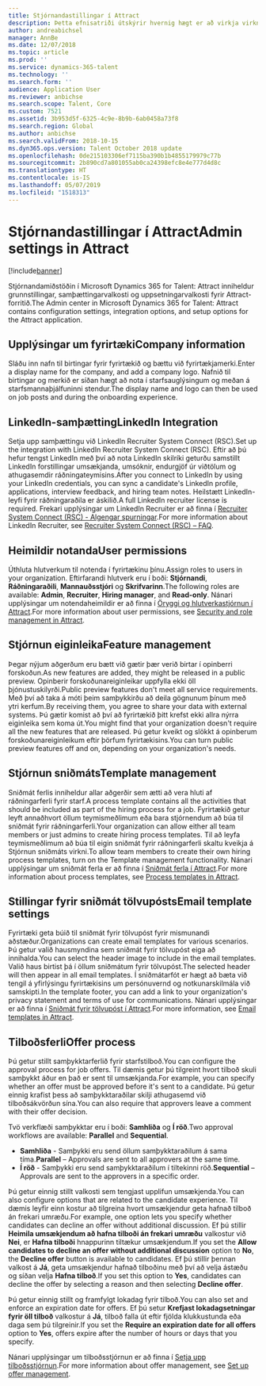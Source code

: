 ```yaml
---
title: Stjórnandastillingar í Attract
description: Þetta efnisatriði útskýrir hvernig hægt er að virkja virkni fyrir fyrirtæki og notendur í Attract.
author: andreabichsel
manager: AnnBe
ms.date: 12/07/2018
ms.topic: article
ms.prod: ''
ms.service: dynamics-365-talent
ms.technology: ''
ms.search.form: ''
audience: Application User
ms.reviewer: anbichse
ms.search.scope: Talent, Core
ms.custom: 7521
ms.assetid: 3b953d5f-6325-4c9e-8b9b-6ab0458a73f8
ms.search.region: Global
ms.author: anbichse
ms.search.validFrom: 2018-10-15
ms.dyn365.ops.version: Talent October 2018 update
ms.openlocfilehash: 0de215103306ef7115ba390b1b4855179979c77b
ms.sourcegitcommit: 2b890cd7a801055ab0ca24398efc8e4e777d4d8c
ms.translationtype: HT
ms.contentlocale: is-IS
ms.lasthandoff: 05/07/2019
ms.locfileid: "1518313"
---
```

# <a name="admin-settings-in-attract"></a><span data-ttu-id="c504b-103">Stjórnandastillingar í Attract</span><span class="sxs-lookup"><span data-stu-id="c504b-103">Admin settings in Attract</span></span>
[!include[banner](../includes/banner.md)]

<span data-ttu-id="c504b-104">Stjórnandamiðstöðin í Microsoft Dynamics 365 for Talent: Attract inniheldur grunnstillingar, samþættingarvalkosti og uppsetningarvalkosti fyrir Attract-forritið.</span><span class="sxs-lookup"><span data-stu-id="c504b-104">The Admin center in Microsoft Dynamics 365 for Talent: Attract contains configuration settings, integration options, and setup options for the Attract application.</span></span>

## <a name="company-information"></a><span data-ttu-id="c504b-105">Upplýsingar um fyrirtæki</span><span class="sxs-lookup"><span data-stu-id="c504b-105">Company information</span></span>

<span data-ttu-id="c504b-106">Sláðu inn nafn til birtingar fyrir fyrirtækið og bættu við fyrirtækjamerki.</span><span class="sxs-lookup"><span data-stu-id="c504b-106">Enter a display name for the company, and add a company logo.</span></span> <span data-ttu-id="c504b-107">Nafnið til birtingar og merkið er síðan hægt að nota í starfsauglýsingum og meðan á starfsmannaþjálfuninni stendur.</span><span class="sxs-lookup"><span data-stu-id="c504b-107">The display name and logo can then be used on job posts and during the onboarding experience.</span></span>

## <a name="linkedin-integration"></a><span data-ttu-id="c504b-108">LinkedIn-samþætting</span><span class="sxs-lookup"><span data-stu-id="c504b-108">LinkedIn Integration</span></span>

<span data-ttu-id="c504b-109">Setja upp samþættingu við LinkedIn Recruiter System Connect (RSC).</span><span class="sxs-lookup"><span data-stu-id="c504b-109">Set up the integration with LinkedIn Recruiter System Connect (RSC).</span></span> <span data-ttu-id="c504b-110">Eftir að þú hefur tengst LinkedIn með því að nota LinkedIn skilríki geturðu samstillt LinkedIn forstillingar umsækjanda, umsóknir, endurgjöf úr viðtölum og athugasemdir ráðningateymisins.</span><span class="sxs-lookup"><span data-stu-id="c504b-110">After you connect to LinkedIn by using your LinkedIn credentials, you can sync a candidate's LinkedIn profile, applications, interview feedback, and hiring team notes.</span></span> <span data-ttu-id="c504b-111">Heilstætt LinkedIn-leyfi fyrir ráðningaraðila er áskilið.</span><span class="sxs-lookup"><span data-stu-id="c504b-111">A full LinkedIn recruiter license is required.</span></span> <span data-ttu-id="c504b-112">Frekari upplýsingar um LinkedIn Recruiter er að finna í [Recruiter System Connect (RSC) - Algengar spurningar](https://www.linkedin.com/help/recruiter/answer/90483).</span><span class="sxs-lookup"><span data-stu-id="c504b-112">For more information about LinkedIn Recruiter, see [Recruiter System Connect (RSC) – FAQ](https://www.linkedin.com/help/recruiter/answer/90483).</span></span>

## <a name="user-permissions"></a><span data-ttu-id="c504b-113">Heimildir notanda</span><span class="sxs-lookup"><span data-stu-id="c504b-113">User permissions</span></span>

<span data-ttu-id="c504b-114">Úthluta hlutverkum til notenda í fyrirtækinu þínu.</span><span class="sxs-lookup"><span data-stu-id="c504b-114">Assign roles to users in your organization.</span></span> <span data-ttu-id="c504b-115">Eftirfarandi hlutverk eru í boði: **Stjórnandi**, **Ráðningaraðili**, **Mannauðsstjóri** og **Skrifvarinn**.</span><span class="sxs-lookup"><span data-stu-id="c504b-115">The following roles are available: **Admin**, **Recruiter**, **Hiring manager**, and **Read-only**.</span></span> <span data-ttu-id="c504b-116">Nánari upplýsingar um notendaheimildir er að finna í [Öryggi og hlutverkastjórnun í Attract](./security-attract.md).</span><span class="sxs-lookup"><span data-stu-id="c504b-116">For more information about user permissions, see [Security and role management in Attract](./security-attract.md).</span></span>

## <a name="feature-management"></a><span data-ttu-id="c504b-117">Stjórnun eiginleika</span><span class="sxs-lookup"><span data-stu-id="c504b-117">Feature management</span></span>

<span data-ttu-id="c504b-118">Þegar nýjum aðgerðum eru bætt við gætir þær verið birtar í opinberri forskoðun.</span><span class="sxs-lookup"><span data-stu-id="c504b-118">As new features are added, they might be released in a public preview.</span></span> <span data-ttu-id="c504b-119">Opinberir forskoðunareiginleikar uppfylla ekki öll þjónustuskilyrði.</span><span class="sxs-lookup"><span data-stu-id="c504b-119">Public preview features don't meet all service requirements.</span></span> <span data-ttu-id="c504b-120">Með því að taka á móti þeim samþykkirðu að deila gögnunum þínum með ytri kerfum.</span><span class="sxs-lookup"><span data-stu-id="c504b-120">By receiving them, you agree to share your data with external systems.</span></span> <span data-ttu-id="c504b-121">Þú gætir komist að því að fyrirtækið þitt krefst ekki allra nýrra eiginleika sem koma út.</span><span class="sxs-lookup"><span data-stu-id="c504b-121">You might find that your organization doesn't require all the new features that are released.</span></span> <span data-ttu-id="c504b-122">Þú getur kveikt og slökkt á opinberum forskoðunareiginleikum eftir þörfum fyrirtækisins.</span><span class="sxs-lookup"><span data-stu-id="c504b-122">You can turn public preview features off and on, depending on your organization's needs.</span></span>

## <a name="template-management"></a><span data-ttu-id="c504b-123">Stjórnun sniðmáts</span><span class="sxs-lookup"><span data-stu-id="c504b-123">Template management</span></span>

<span data-ttu-id="c504b-124">Sniðmát ferlis inniheldur allar aðgerðir sem ætti að vera hluti af ráðningarferli fyrir starf.</span><span class="sxs-lookup"><span data-stu-id="c504b-124">A process template contains all the activities that should be included as part of the hiring process for a job.</span></span> <span data-ttu-id="c504b-125">Fyrirtækið getur leyft annaðhvort öllum teymismeðlimum eða bara stjórnendum að búa til sniðmát fyrir ráðningarferli.</span><span class="sxs-lookup"><span data-stu-id="c504b-125">Your organization can allow either all team members or just admins to create hiring process templates.</span></span> <span data-ttu-id="c504b-126">Til að leyfa teymismeðlimum að búa til eigin sniðmát fyrir ráðningarferli skaltu kveikja á Stjórnun sniðmáts virkni.</span><span class="sxs-lookup"><span data-stu-id="c504b-126">To allow team members to create their own hiring process templates, turn on the Template management functionality.</span></span> <span data-ttu-id="c504b-127">Nánari upplýsingar um sniðmát ferla er að finna í [Sniðmát ferla í Attract](./process-templates-attract.md).</span><span class="sxs-lookup"><span data-stu-id="c504b-127">For more information about process templates, see [Process templates in Attract](./process-templates-attract.md).</span></span>

## <a name="email-template-settings"></a><span data-ttu-id="c504b-128">Stillingar fyrir sniðmát tölvupósts</span><span class="sxs-lookup"><span data-stu-id="c504b-128">Email template settings</span></span>

<span data-ttu-id="c504b-129">Fyrirtæki geta búið til sniðmát fyrir tölvupóst fyrir mismunandi aðstæður.</span><span class="sxs-lookup"><span data-stu-id="c504b-129">Organizations can create email templates for various scenarios.</span></span> <span data-ttu-id="c504b-130">Þú getur valið hausmyndina sem sniðmát fyrir tölvupóst eiga að innihalda.</span><span class="sxs-lookup"><span data-stu-id="c504b-130">You can select the header image to include in the email templates.</span></span> <span data-ttu-id="c504b-131">Valið haus birtist þá í öllum sniðmátum fyrir tölvupóst.</span><span class="sxs-lookup"><span data-stu-id="c504b-131">The selected header will then appear in all email templates.</span></span> <span data-ttu-id="c504b-132">Í sniðmátarfót er hægt að bæta við tengil á yfirlýsingu fyrirtækisins um persónuvernd og notkunarskilmála við samskipti.</span><span class="sxs-lookup"><span data-stu-id="c504b-132">In the template footer, you can add a link to your organization's privacy statement and terms of use for communications.</span></span> <span data-ttu-id="c504b-133">Nánari upplýsingar er að finna í [Sniðmát fyrir tölvupóst í Attract](./email-templates.md).</span><span class="sxs-lookup"><span data-stu-id="c504b-133">For more information, see [Email templates in Attract](./email-templates.md).</span></span>

## <a name="offer-process"></a><span data-ttu-id="c504b-134">Tilboðsferli</span><span class="sxs-lookup"><span data-stu-id="c504b-134">Offer process</span></span>

<span data-ttu-id="c504b-135">Þú getur stillt samþykktarferlið fyrir starfstilboð.</span><span class="sxs-lookup"><span data-stu-id="c504b-135">You can configure the approval process for job offers.</span></span> <span data-ttu-id="c504b-136">Til dæmis getur þú tilgreint hvort tilboð skuli samþykkt áður en það er sent til umsækjanda.</span><span class="sxs-lookup"><span data-stu-id="c504b-136">For example, you can specify whether an offer must be approved before it's sent to a candidate.</span></span> <span data-ttu-id="c504b-137">Þú getur einnig krafist þess að samþykktaraðilar skilji athugasemd við tilboðsákvörðun sína.</span><span class="sxs-lookup"><span data-stu-id="c504b-137">You can also require that approvers leave a comment with their offer decision.</span></span>

<span data-ttu-id="c504b-138">Tvö verkflæði samþykktar eru í boði: **Samhliða** og **Í röð**.</span><span class="sxs-lookup"><span data-stu-id="c504b-138">Two approval workflows are available: **Parallel** and **Sequential**.</span></span>

- <span data-ttu-id="c504b-139">**Samhliða** - Samþykki eru send öllum samþykktaraðilum á sama tíma.</span><span class="sxs-lookup"><span data-stu-id="c504b-139">**Parallel** – Approvals are sent to all approvers at the same time.</span></span>
- <span data-ttu-id="c504b-140">**Í röð** - Samþykki eru send samþykktaraðilum í tiltekinni röð.</span><span class="sxs-lookup"><span data-stu-id="c504b-140">**Sequential** – Approvals are sent to the approvers in a specific order.</span></span>

<span data-ttu-id="c504b-141">Þú getur einnig stillt valkosti sem tengjast upplifun umsækjenda.</span><span class="sxs-lookup"><span data-stu-id="c504b-141">You can also configure options that are related to the candidate experience.</span></span> <span data-ttu-id="c504b-142">Til dæmis leyfir einn kostur að tilgreina hvort umsækjendur geta hafnað tilboð án frekari umræðu.</span><span class="sxs-lookup"><span data-stu-id="c504b-142">For example, one option lets you specify whether candidates can decline an offer without additional discussion.</span></span> <span data-ttu-id="c504b-143">Ef þú stillir **Heimila umsækjendum að hafna tilboði án frekari umræðu** valkostur við **Nei**, er **Hafna tilboði** hnappurinn tiltækur umsækjendum.</span><span class="sxs-lookup"><span data-stu-id="c504b-143">If you set the **Allow candidates to decline an offer without additional discussion** option to **No**, the **Decline offer** button is available to candidates.</span></span> <span data-ttu-id="c504b-144">Ef þú stillir þennan valkost á **Já**, geta umsækjendur hafnað tilboðinu með því að velja ástæðu og síðan velja **Hafna tilboð**.</span><span class="sxs-lookup"><span data-stu-id="c504b-144">If you set this option to **Yes**, candidates can decline the offer by selecting a reason and then selecting **Decline offer**.</span></span>

<span data-ttu-id="c504b-145">Þú getur einnig stillt og framfylgt lokadag fyrir tilboð.</span><span class="sxs-lookup"><span data-stu-id="c504b-145">You can also set and enforce an expiration date for offers.</span></span> <span data-ttu-id="c504b-146">Ef þú setur **Krefjast lokadagsetningar fyrir öll tilboð** valkostur á **Já**, tilboð falla út eftir fjölda klukkustunda eða daga sem þú tilgreinir.</span><span class="sxs-lookup"><span data-stu-id="c504b-146">If you set the **Require an expiration date for all offers** option to **Yes**, offers expire after the number of hours or days that you specify.</span></span>

<span data-ttu-id="c504b-147">Nánari upplýsingar um tilboðsstjórnun er að finna í [Setja upp tilboðsstjórnun](./offer-setup.md).</span><span class="sxs-lookup"><span data-stu-id="c504b-147">For more information about offer management, see [Set up offer management](./offer-setup.md).</span></span>

